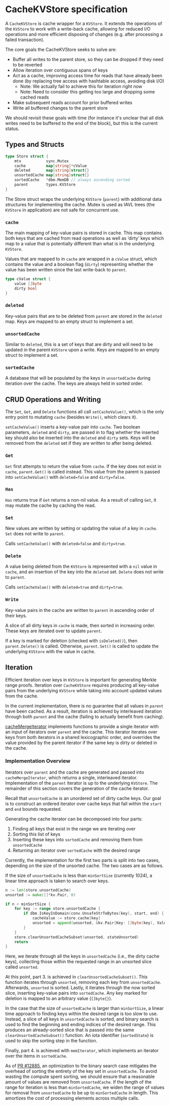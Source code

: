 # CacheKVStore specification

A `CacheKVStore` is cache wrapper for a `KVStore`. It extends the operations of the `KVStore` to work with a write-back cache, allowing for reduced I/O operations and more efficient disposing of changes (e.g. after processing a failed transaction).

The core goals the CacheKVStore seeks to solve are:

* Buffer all writes to the parent store, so they can be dropped if they need to be reverted
* Allow iteration over contiguous spans of keys
* Act as a cache, improving access time for reads that have already been done (by replacing tree access with hashtable access, avoiding disk I/O)
    * Note: We actually fail to achieve this for iteration right now
    * Note: Need to consider this getting too large and dropping some cached reads
* Make subsequent reads account for prior buffered writes
* Write all buffered changes to the parent store

We should revisit these goals with time (for instance it's unclear that all disk writes need to be buffered to the end of the block), but this is the current status.

## Types and Structs

```go
type Store struct {
	mtx           sync.Mutex
	cache         map[string]*cValue
	deleted       map[string]struct{}
	unsortedCache map[string]struct{}
	sortedCache   *dbm.MemDB // always ascending sorted
	parent        types.KVStore
}
```

The Store struct wraps the underlying `KVStore` (`parent`) with additional data structures for implementing the cache. Mutex is used as IAVL trees (the `KVStore` in application) are not safe for concurrent use.

### `cache`

The main mapping of key-value pairs is stored in cache. This map contains both keys that are cached from read operations as well as ‘dirty’ keys which map to a value that is potentially different than what is in the underlying `KVStore`.

Values that are mapped to in `cache` are wrapped in a `cValue` struct, which contains the value and a boolean flag (`dirty`) representing whether the value has been written since the last write-back to `parent`.

```go
type cValue struct {
	value []byte
	dirty bool
}
```

### `deleted`

Key-value pairs that are to be deleted from `parent` are stored in the `deleted` map. Keys are mapped to an empty struct to implement a set.

### `unsortedCache`

Similar to `deleted`, this is a set of keys that are dirty and will need to be updated in the parent `KVStore` upon a write. Keys are mapped to an empty struct to implement a set.

### `sortedCache`

A database that will be populated by the keys in `unsortedCache` during iteration over the cache. The keys are always held in sorted order.

## CRUD Operations and Writing

The `Set`, `Get`, and `Delete` functions all call `setCacheValue()`, which is the only entry point to mutating `cache` (besides `Write()`, which clears it).

`setCacheValue()` inserts a key-value pair into `cache`. Two boolean parameters, `deleted` and `dirty`, are passed in to flag whether the inserted key should also be inserted into the `deleted` and `dirty` sets. Keys will be removed from the `deleted` set if they are written to after being deleted.

### `Get`

`Get` first attempts to return the value from `cache`. If the key does not exist in `cache`, `parent.Get()` is called instead. This value from the parent is passed into `setCacheValue()` with `deleted=false` and `dirty=false`.

### `Has`

`Has` returns true if `Get` returns a non-nil value. As a result of calling `Get`, it may mutate the cache by caching the read.

### `Set`

New values are written by setting or updating the value of a key in `cache`. `Set` does not write to `parent`. 

Calls `setCacheValue()` with `deleted=false` and `dirty=true`.

### `Delete`

A value being deleted from the `KVStore` is represented with a `nil` value in `cache`, and an insertion of the key into the `deleted` set. `Delete` does not write to `parent`. 

Calls `setCacheValue()` with `deleted=true` and `dirty=true`.

### `Write`

Key-value pairs in the cache are written to `parent` in ascending order of their keys. 

A slice of all dirty keys in `cache` is made, then sorted in increasing order. These keys are iterated over to update `parent`.

If a key is marked for deletion (checked with `isDeleted()`), then `parent.Delete()` is called. Otherwise, `parent.Set()` is called to update the underlying `KVStore` with the value in cache.

## Iteration

Efficient iteration over keys in `KVStore` is important for generating Merkle range proofs. Iteration over `CacheKVStore` requires producing all key-value pairs from the underlying `KVStore` while taking into account updated values from the cache. 

In the current implementation, there is no guarantee that all values in `parent` have been cached. As a result, iteration is achieved by interleaved iteration through both `parent` and the cache (failing to actually benefit from caching).

[cacheMergeIterator](https://github.com/cosmos/cosmos-sdk/blob/d8391cb6796d770b02448bee70b865d824e43449/store/cachekv/mergeiterator.go) implements functions to provide a single iterator with an input of iterators over `parent` and the cache. This iterator iterates over keys from both iterators in a shared lexicographic order, and overrides the value provided by the parent iterator if the same key is dirty or deleted in the cache.

### Implementation Overview

Iterators over `parent` and the cache are generated and passed into `cacheMergeIterator`, which returns a single, interleaved iterator. Implementation of the `parent` iterator is up to the underlying `KVStore`. The remainder of this section covers the generation of the cache iterator.

Recall that `unsortedCache` is an unordered set of dirty cache keys. Our goal is to construct an ordered iterator over cache keys that fall within the `start` and `end` bounds requested.

Generating the cache iterator can be decomposed into four parts:

1. Finding all keys that exist in the range we are iterating over
2. Sorting this list of keys
3. Inserting these keys into `sortedCache` and removing them from `unsortedCache`
4. Returning an iterator over `sortedCache` with the desired range

Currently, the implementation for the first two parts is split into two cases, depending on the size of the unsorted cache. The two cases are as follows.

If the size of `unsortedCache` is less than `minSortSize` (currently 1024), a linear time approach is taken to search over keys.

```go
n := len(store.unsortedCache)
unsorted := make([]*kv.Pair, 0)

if n < minSortSize {
	for key := range store.unsortedCache {
		if dbm.IsKeyInDomain(conv.UnsafeStrToBytes(key), start, end) {
			cacheValue := store.cache[key]
			unsorted = append(unsorted, &kv.Pair{Key: []byte(key), Value: cacheValue.value})
		}
	}
	store.clearUnsortedCacheSubset(unsorted, stateUnsorted)
	return
}
```

Here, we iterate through all the keys in `unsortedCache` (i.e., the dirty cache keys), collecting those within the requested range in an unsorted slice called `unsorted`. 

At this point, part 3. is achieved in `clearUnsortedCacheSubset()`. This function iterates through `unsorted`, removing each key from `unsortedCache`. Afterwards, `unsorted` is sorted. Lastly, it iterates through the now sorted slice, inserting key-value pairs into `sortedCache`. Any key marked for deletion is mapped to an arbitrary value (`[]byte{}`).

In the case that the size of `unsortedCache` is larger than `minSortSize`, a linear time approach to finding keys within the desired range is too slow to use. Instead, a slice of all keys in `unsortedCache` is sorted, and binary search is used to find the beginning and ending indices of the desired range. This produces an already-sorted slice that is passed into the same `clearUnsortedCacheSubset()` function. An iota identifier (`sortedState`) is used to skip the sorting step in the function. 

Finally, part 4. is achieved with `memIterator`, which implements an iterator over the items in `sortedCache`. 

As of [PR #12885](https://github.com/cosmos/cosmos-sdk/pull/12885), an optimization to the binary search case mitigates the overhead of sorting the entirety of the key set in `unsortedCache`. To avoid wasting the compute spent sorting, we should ensure that a reasonable amount of values are removed from `unsortedCache`. If the length of the range for iteration is less than `minSortedCache`, we widen the range of values for removal from `unsortedCache` to be up to `minSortedCache` in length. This amortizes the cost of processing elements across multiple calls.
